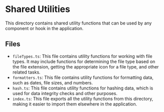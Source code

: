 # Shared Utilities

This directory contains shared utility functions that can be used by any component or hook in the application.

## Files

*   `fileTypes.ts`: This file contains utility functions for working with file types. It may include functions for determining the file type based on the file extension, getting the appropriate icon for a file type, and other related tasks.
*   `formatters.ts`: This file contains utility functions for formatting data, such as dates, file sizes, and numbers.
*   `hash.ts`: This file contains utility functions for hashing data, which is used for data integrity checks and other purposes.
*   `index.ts`: This file exports all the utility functions from this directory, making it easier to import them elsewhere in the application.
